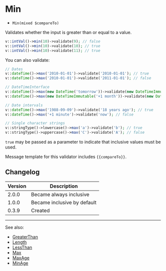 # Min

- `Min(mixed $compareTo)`

Validates whether the input is greater than or equal to a value.

```php
v::intVal()->min(10)->validate(9); // false
v::intVal()->min(10)->validate(10); // true
v::intVal()->min(10)->validate(11); // true
```

You can also validate:

```php
// Dates
v::dateTime()->max('2010-01-01')->validate('2010-01-01'); // true
v::dateTime()->max('2010-01-01')->validate('2011-01-01'); // false

// DateTimeInterface
v::dateTime()->max(new DateTime('tomorrow'))->validate(new DateTimeImmutable('yesterday')); // true
v::dateTime()->max(new DateTimeImmutable('+1 month'))->validate(new DateTime('today')); // false

// Date intervals
v::dateTime()->max('1988-09-09')->validate('18 years ago'); // true
v::dateTime()->max('+1 minute')->validate('now'); // false

// Single character strings
v::stringType()->lowercase()->max('a')->validate('b'); // true
v::stringType()->uppercase()->max('C')->validate('A'); // false
```

`true` may be passed as a parameter to indicate that inclusive
values must be used.

Message template for this validator includes `{{compareTo}}`.

## Changelog

Version | Description
--------|-------------
  2.0.0 | Became always inclusive
  1.0.0 | Became inclusive by default
  0.3.9 | Created

***
See also:

- [GreaterThan](GreaterThan.md)
- [Length](Length.md)
- [LessThan](LessThan.md)
- [Max](Max.md)
- [MaxAge](MaxAge.md)
- [MinAge](MinAge.md)
